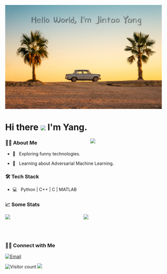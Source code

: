 ![Welcome!](https://github.com/JintaoYang18/JintaoYang18/blob/main/yang-github-page.jpg)

# Hi there <img src="https://c.tenor.com/nebZyl8oN7IAAAAi/wave-hello.gif" width="40px">  I'm Yang. 

<img align='right' src="https://media.giphy.com/media/13HBDT4QSTpveU/giphy.gif" width="230px">


<h3> 👨🏻 About Me </h3>

- 🤔 &nbsp; Exploring funny technologies.

- 🌱 &nbsp; Learning about Adversarial Machine Learning.



<h3>🛠 Tech Stack</h3>

- 💻 &nbsp; Python | C++ | C | MATLAB

<!--

- 🔧 &nbsp; Git | Markdown 

-->


<style>
hr:nth-of-type(1) {
  border-width: 1px 0 0 0 !important;
}
</style>


<h3> 📈 Some Stats </h3>

 
<p align="center">

 <img align="left" src="https://github-readme-stats.vercel.app/api?username=JintaoYang18&show_icons=true" />

 <img float="right" src="https://github-readme-stats.vercel.app/api/top-langs/?username=JintaoYang18&show_icons=true" />

 <br>
 
</p>

<br><br>


<style>
hr:nth-of-type(1) {
  border-width: 1px 0 0 0 !important;
}
</style>


<h3> 🤝🏻 Connect with Me </h3>


<p align="center">

 <a href="mailto:colsonyang212@gmail.com"><img alt="Email" src="https://img.shields.io/badge/Email-colsonyang212@gmail.com-blue?style=flat-square&logo=gmail"></a>

</p>



![Visitor count](https://visitor-badge.laobi.icu/badge?page_id=JintaoYang18.JintaoYang18)   <img src="https://media.giphy.com/media/dxn6fRlTIShoeBr69N/giphy.gif" width="30">


<style>
hr:nth-of-type(1) {
  border-width: 1px 0 0 0 !important;
}
</style>


